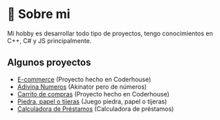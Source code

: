 # 🚀 Sobre mi
Mi hobby es desarrollar todo tipo de proyectos, tengo conocimientos en C++, C# y JS principalmente.


## Algunos proyectos

 - [E-commerce](https://ivooooooooo.github.io/E-commerce/) (Proyecto hecho en Coderhouse)
 - [Adivina Numeros](https://ivooooooooo.github.io/AdivinaNumeros/) (Akinator pero de números)
 - [Carrito de compras](https://ivooooooooo.github.io/CarritoCompras/) (Proyecto hecho en Coderhouse)
 - [Piedra, papel o tijeras](https://ivooooooooo.github.io/PiedraPapelTijera/) (Juego piedra, papel o tijeras)
 - [Calculadora de Préstamos](https://ivooooooooo.github.io/CalcularPrestamo/) (Calculadora de préstamos)
